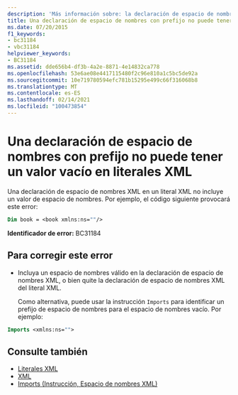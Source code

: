 ```yaml
---
description: 'Más información sobre: la declaración de espacio de nombres con prefijo no puede tener un valor vacío en literales XML'
title: Una declaración de espacio de nombres con prefijo no puede tener un valor vacío en literales XML
ms.date: 07/20/2015
f1_keywords:
- bc31184
- vbc31184
helpviewer_keywords:
- BC31184
ms.assetid: dde656b4-df3b-4a2e-8871-4e14832ca778
ms.openlocfilehash: 53e6ae08e4417115480f2c96e810a1c5bc5de92a
ms.sourcegitcommit: 10e719780594efc781b15295e499c66f316068b8
ms.translationtype: MT
ms.contentlocale: es-ES
ms.lasthandoff: 02/14/2021
ms.locfileid: "100473854"
---
```

# <a name="namespace-declaration-with-prefix-cannot-have-an-empty-value-in-xml-literals"></a>Una declaración de espacio de nombres con prefijo no puede tener un valor vacío en literales XML

Una declaración de espacio de nombres XML en un literal XML no incluye un valor de espacio de nombres. Por ejemplo, el código siguiente provocará este error:  
  
```vb  
Dim book = <book xmlns:ns=""/>  
```  
  
 **Identificador de error:** BC31184  
  
## <a name="to-correct-this-error"></a>Para corregir este error  
  
- Incluya un espacio de nombres válido en la declaración de espacio de nombres XML, o bien quite la declaración de espacio de nombres XML del literal XML.  
  
     Como alternativa, puede usar la instrucción `Imports` para identificar un prefijo de espacio de nombres para el espacio de nombres vacío. Por ejemplo:  
  
```vb  
Imports <xmlns:ns="">  
```  
  
## <a name="see-also"></a>Consulte también

- [Literales XML](../language-reference/xml-literals/index.md)
- [XML](../programming-guide/language-features/xml/index.md)
- [Imports (Instrucción, Espacio de nombres XML)](../language-reference/statements/imports-statement-xml-namespace.md)
